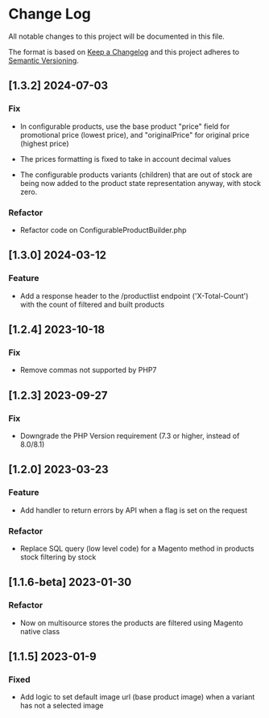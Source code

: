 # Change Log

All notable changes to this project will be documented in this file.

The format is based on [Keep a Changelog](http://keepachangelog.com/)
and this project adheres to [Semantic Versioning](http://semver.org/).

## [1.3.2] 2024-07-03

### Fix

- In configurable products, use the base product "price" field for promotional price (lowest price), and "originalPrice" for original price (highest price)

- The prices formatting is fixed to take in account decimal values

- The configurable products variants (children) that are out of stock are being now added to the product state representation anyway, with stock zero.

### Refactor

- Refactor code on ConfigurableProductBuilder.php

## [1.3.0] 2024-03-12

### Feature

- Add a response header to the /productlist endpoint ('X-Total-Count') with the count of filtered and built products

## [1.2.4] 2023-10-18

### Fix

- Remove commas not supported by PHP7

## [1.2.3] 2023-09-27

### Fix

- Downgrade the PHP Version requirement (7.3 or higher, instead of 8.0/8.1)

## [1.2.0] 2023-03-23

### Feature

- Add handler to return errors by API when a flag is set on the request

### Refactor

- Replace SQL query (low level code) for a Magento method in products stock filtering by stock
## [1.1.6-beta] 2023-01-30

### Refactor

- Now on multisource stores the products are filtered using Magento native class

## [1.1.5] 2023-01-9

### Fixed

- Add logic to set default image url (base product image) when a variant has not a selected image